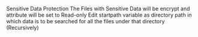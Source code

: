 Sensitive Data Protection
The Files with Sensitive Data will be encrypt and attribute will be set to Read-only
Edit startpath variable as directory path in which data is to be searched for all the files under that directory (Recursively) 